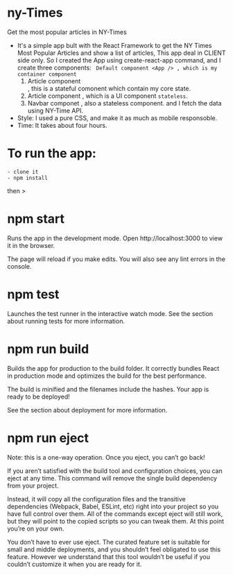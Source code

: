 # ny-Times
Get the most popular articles in NY-Times 

* It's a simple app bult with the React Framework to get the NY Times Most Popular Articles  and show a list of articles,
This app deal in CLIENT side only.
So I created the App using create-react-app command, and I create three components: 
    ` Default component <App /> , which is my container component`
    1. Article component <Article /> , this is a stateful comonent which contain my core state.
    2. Article component <ArticleList  /> , which is a UI component `stateless`.
    3. Navbar componet <Navbar />, also a stateless component.
    and I fetch the data using NY-Time API.
* Style: I used a pure CSS, and make it as much as mobile responsoble.
* Time: It takes about four hours.

 
# To run the app:
    - clone it
    - npm install 
then >

# npm start
Runs the app in the development mode.
Open http://localhost:3000 to view it in the browser.

The page will reload if you make edits.
You will also see any lint errors in the console.

# npm test
Launches the test runner in the interactive watch mode.
See the section about running tests for more information.

# npm run build
Builds the app for production to the build folder.
It correctly bundles React in production mode and optimizes the build for the best performance.

The build is minified and the filenames include the hashes.
Your app is ready to be deployed!

See the section about deployment for more information.

# npm run eject
Note: this is a one-way operation. Once you eject, you can’t go back!

If you aren’t satisfied with the build tool and configuration choices, you can eject at any time. This command will remove the single build dependency from your project.

Instead, it will copy all the configuration files and the transitive dependencies (Webpack, Babel, ESLint, etc) right into your project so you have full control over them. All of the commands except eject will still work, but they will point to the copied scripts so you can tweak them. At this point you’re on your own.

You don’t have to ever use eject. The curated feature set is suitable for small and middle deployments, and you shouldn’t feel obligated to use this feature. However we understand that this tool wouldn’t be useful if you couldn’t customize it when you are ready for it.
